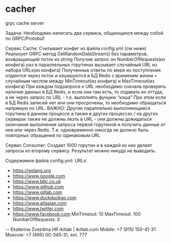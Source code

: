 # cacher
grpc cache server

Задача:
Необходимо написать два сервиса, общающихся между собой по GRPC/Protobuf:

Сервис Cache:
Cчитывает конфиг из файла config.yml (см ниже)
Реализует GRPC метод GetRandomDataStream() без параметров, возвращающий поток из string
Получив запрос  он NumberOfRequests(из конфига) раз в параллельных горутинах вызывает случайный URL из набора URLs(из конфига)
Полученные ответы по мере их поступления отдаются через поток и кэшируются в БД Redis с временем жизни = случайным числом между MinTimeout(из конфига) и MaxTimeout(из конфига)
При каждом подзапросе к URL необходимо сначала проверять наличие данных в БД Redis, и если они там есть, то отдавать их оттуда, а не через запрос по URL - т.е. выполнять фунцию “кэша”
При этом если в БД Redis записей нет или они просрочены, то необходимо обращаться напрямую по URL.
ВАЖНО: Другие параллельно выполняющиеся горутины в данном процессе а также в других процессах / на других серверах также не должны лезть в URL - они должны дожидаться окончания выполнения запроса первой горутиной и получить данные от нее или через Redis. Т.е. одновременно никогда не должно быть повторных обращений по одинаковым URL

Сервис Consumer:
Создает 1000 горутин и в каждой из них делает запросы ко второму сервису. Результат можно никуда не выводить.

Содержимое файла config.yml:
URLs:
- https://golang.org
- https://www.google.com
- https://www.bbc.co.uk
- https://www.github.com
- https://www.gitlab.com
- https://www.duckduckgo.com
- https://www.atlasian.com
- https://www.twitter.com
- https://www.facebook.com
MinTimeout: 10
MaxTimeout: 100
NumberOfRequests: 3

--
Ekaterina Zvezdina
HR
ikitlab | ikitlab.com
Mobile: +7 (915) 150-41-31
Moscow: +7 (495) 00-345-31, ext. 777
